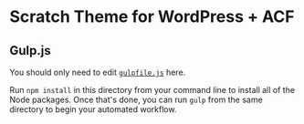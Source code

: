 # Scratch Theme for WordPress + ACF

## Gulp.js

You should only need to edit [`gulpfile.js`](https://github.com/zackphilipps/scratch-theme/blob/master/_assets/gulp/gulpfile.js) here.

Run `npm install` in this directory from your command line to install all of the Node packages. Once that's done, you can run `gulp` from the same directory to begin your automated workflow.
